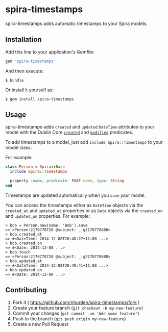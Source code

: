 # spira-timestamps

spira-timestamps adds automatic timestamps to your Spira models.

## Installation

Add this line to your application's Gemfile:

```ruby
gem 'spira-timestamps'
```

And then execute:

    $ bundle

Or install it yourself as:

    $ gem install spira-timestamps

## Usage

spira-timestamps adds `created` and `updated` `DateTime` attributes to
your model with the Dublin Core
[`created`](http://purl.org/dc/terms/created) and
[`modified`](http://purl.org/dc/terms/modified) predicates.

To add timestamps to a model, just add `include Spira::Timestamps` to
your model class.

For example:
```ruby
class Person < Spira::Base
  include Spira::Timestamps

  property :name, predicate: FOAF.name, type: String
end
```

Timestamps are updated automatically when you `save` your model.

You can access the timestamps either as `DateTime` objects via the
`created_at` and `updated_at` properties or as `Date` objects via the
`created_on` and `updated_on` properties. For example:

    > bob = Person.new(name: 'Bob').save
    => <Person:2170778720 @subject: _:g2170778680> 
    > bob.created_at
    => #<DateTime: 2014-12-08T20:48:27+11:00 ...>
    > bob.created_on
    => #<Date: 2014-12-08 ...>
    > bob.touch
    => <Person:2170778720 @subject: _:g2170778680> 
    > bob.updated_at
    => #<DateTime: 2014-12-08T20:49:41+11:00 ...>
    > bob.updated_on
    => #<Date: 2014-12-08 ...>

## Contributing

1. Fork it ( https://github.com/nhurden/spira-timestamps/fork )
2. Create your feature branch (`git checkout -b my-new-feature`)
3. Commit your changes (`git commit -am 'Add some feature'`)
4. Push to the branch (`git push origin my-new-feature`)
5. Create a new Pull Request
